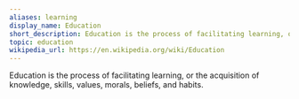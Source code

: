 ```yaml
---
aliases: learning
display_name: Education
short_description: Education is the process of facilitating learning, or the acquisition of knowledge, skills, values, morals, beliefs, and habits.
topic: education
wikipedia_url: https://en.wikipedia.org/wiki/Education
---
```

Education is the process of facilitating learning, or the acquisition of knowledge, skills, values, morals, beliefs, and habits.

